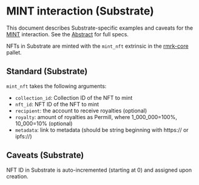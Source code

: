 # MINT interaction (Substrate)

This document describes Substrate-specific examples and caveats for the [MINT](../../abstract/interactions/mint.md) interaction.  See the [Abstract](../../abstract/interactions/mint.md) for full specs.

NFTs in Substrate are minted with the `mint_nft` extrinsic in the [rmrk-core](https://github.com/rmrk-team/rmrk-substrate/blob/main/pallets/rmrk-core/src/lib.rs) pallet.

## Standard (Substrate)
`mint_nft` takes the following arguments:
- `collection_id`: Collection ID of the NFT to mint
- `nft_id`: NFT ID of the NFT to mint
- `recipient`: the account to receive royalties (optional)
- `royalty`: amount of royalties as Permill, where 1_000_000=100%, 10_000=10% (optional)
- `metadata`: link to metadata (should be string beginning with https:// or ipfs://)

## Caveats (Substrate)
NFT ID in Substrate is auto-incremented (starting at 0) and assigned upon creation.
